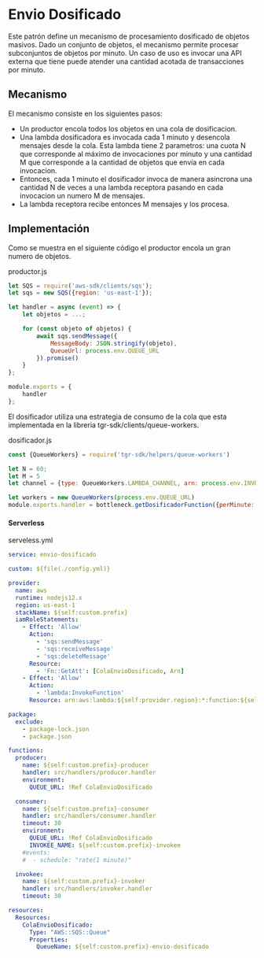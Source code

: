 # Envio Dosificado

Este patrón define un mecanismo de procesamiento dosificado de objetos masivos. Dado un conjunto de objetos, el mecanismo permite procesar subconjuntos de objetos por minuto. Un caso de uso es invocar una API externa que tiene puede atender una cantidad acotada de transacciones por minuto.

## Mecanismo

El mecanismo consiste en los siguientes pasos:
- Un productor encola todos los objetos en una cola de dosificacion.
- Una lambda dosificadora es invocada cada 1 minuto y desencola mensajes desde la cola. Esta lambda tiene 2 parametros: una cuota N que corresponde al máximo de invocaciones por minuto y una cantidad M que corresponde a la cantidad de objetos que envía en cada invocacion.
- Entonces, cada 1 minuto el dosificador invoca de manera asincrona una cantidad N de veces a una lambda receptora pasando en cada invocacion un numero M de mensajes.
- La lambda receptora recibe entonces M mensajes y los procesa.

## Implementación

Como se muestra en el siguiente código el productor encola un gran numero de objetos.

productor.js
```js
let SQS = require('aws-sdk/clients/sqs');
let sqs = new SQS({region: 'us-east-1'});

let handler = async (event) => {
    let objetos = ...;

    for (const objeto of objetos) {
        await sqs.sendMessage({
            MessageBody: JSON.stringify(objeto),
            QueueUrl: process.env.QUEUE_URL
        }).promise()
    }
};

module.exports = {
    handler
};
```

El dosificador utiliza una estrategia de consumo de la cola que esta implementada en la libreria tgr-sdk/clients/queue-workers.

dosificador.js
```js
const {QueueWorkers} = require('tgr-sdk/helpers/queue-workers')

let N = 60;
let M = 5
let channel = {type: QueueWorkers.LAMBDA_CHANNEL, arn: process.env.INVOKER_ARN}

let workers = new QueueWorkers(process.env.QUEUE_URL)
module.exports.handler = bottleneck.getDosificadorFunction({perMinute: N, perInvocation: M, channel});
```

#### Serverless
serveless.yml
```yml
service: envio-dosificado

custom: ${file(./config.yml)}

provider:
  name: aws
  runtime: nodejs12.x
  region: us-east-1
  stackName: ${self:custom.prefix}
  iamRoleStatements:
    - Effect: 'Allow'
      Action:
        - 'sqs:sendMessage'
        - 'sqs:receiveMessage'
        - 'sqs:deleteMessage'
      Resource:
        - 'Fn::GetAtt': [ColaEnvioDosificado, Arn]
    - Effect: 'Allow'
      Action:
        - 'lambda:InvokeFunction'
      Resource: arn:aws:lambda:${self:provider.region}:*:function:${self:custom.prefix}-invoker

package:
  exclude:
    - package-lock.json
    - package.json

functions:
  producer:
    name: ${self:custom.prefix}-producer
    handler: src/handlers/producer.handler
    environment:
      QUEUE_URL: !Ref ColaEnvioDosificado

  consumer:
    name: ${self:custom.prefix}-consumer
    handler: src/handlers/consumer.handler
    timeout: 30
    environment:
      QUEUE_URL: !Ref ColaEnvioDosificado
      INVOKEE_NAME: ${self:custom.prefix}-invokee
    #events:
    #  - schedule: "rate(1 minute)"

  invokee:
    name: ${self:custom.prefix}-invoker
    handler: src/handlers/invoker.handler
    timeout: 30

resources:
  Resources:
    ColaEnvioDosificado:
      Type: "AWS::SQS::Queue"
      Properties:
        QueueName: ${self:custom.prefix}-envio-dosificado

```

